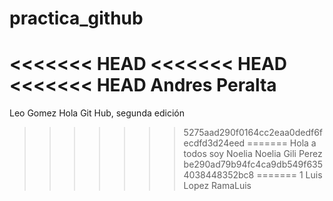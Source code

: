 # practica_github
<<<<<<< HEAD
<<<<<<< HEAD
<<<<<<< HEAD
Andres Peralta
=======
Leo Gomez
Hola Git Hub, segunda edición
>>>>>>> 5275aad290f0164cc2eaa0dedf6fecdfd3d24eed
=======
Hola a todos soy Noelia
Noelia Gili Perez
>>>>>>> be290ad79b94fc4ca9db549f6354038448352bc8
=======
1 Luis Lopez
>>>>>>> RamaLuis
